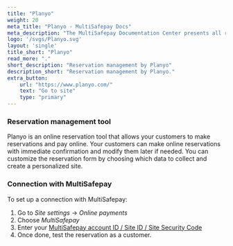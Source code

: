 ```yaml
---
title: "Planyo"
weight: 20
meta_title: "Planyo - MultiSafepay Docs"
meta_description: "The MultiSafepay Documentation Center presents all relevant information about our Plugins and API. You can also find support pages for Payment Methods, Tools and General Questions as well as the contact details of our Support and Integration Teams."
logo: '/svgs/Planyo.svg'
layout: 'single'
title_short: "Planyo"
read_more: "."
short_description: "Reservation management by Planyo"
description_short: "Reservation management by Planyo."
extra_button:
    url: "https://www.planyo.com/" 
    text: "Go to site" 
    type: "primary"
---
```


### Reservation management tool
Planyo is an online reservation tool that allows your customers to make reservations and pay online. Your customers can make online reservations with immediate confirmation and modify them later if needed. You can customize the reservation form by choosing which data to collect and create a personalized site. 

### Connection with MultiSafepay

To set up a connection with MultiSafepay:

1. Go to _Site settings_ -> _Online payments_
2. Choose _MultiSafepay_
3. Enter your [MultiSafepay account ID / Site ID / Site Security Code](https://docs.multisafepay.com/tools/multisafepay-control/get-your-api-key)
4. Once done, test the reservation as a customer. 
